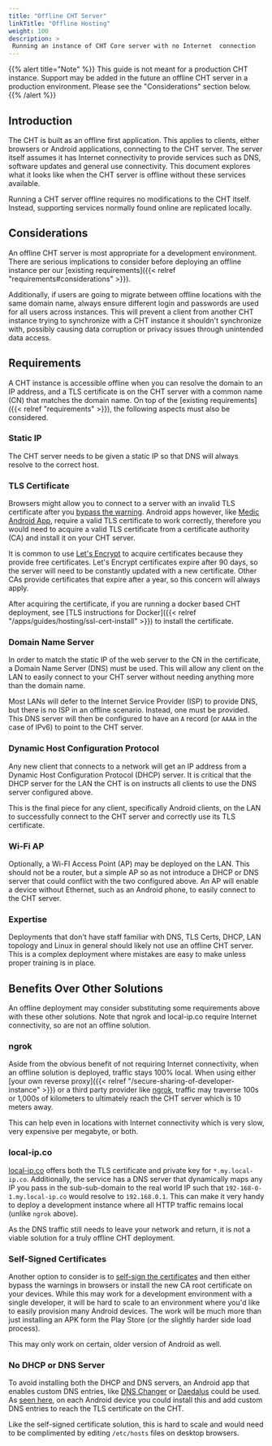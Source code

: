 ```yaml
---
title: "Offline CHT Server"
linkTitle: "Offline Hosting"
weight: 100
description: >
 Running an instance of CHT Core server with no Internet  connection
---
```


{{% alert title="Note" %}} This guide is not meant for a production CHT instance.  Support may be added in the future an offline CHT server in a production environment.  Please see the "Considerations" section below. {{% /alert %}}

## Introduction

The CHT is built as an offline first application. This applies to clients, either  browsers or Android applications, connecting to the CHT server.  The server itself assumes it has Internet connectivity to provide services such as DNS, software updates and general use connectivity.  This document explores what it looks like when the CHT server is offline without these services available.

Running a CHT server offline requires no modifications to the CHT itself.  Instead, supporting services normally found online are replicated locally. 

## Considerations

An offline CHT server is most appropriate for a development environment.  There are serious implications to consider before deploying an offline instance per our [existing requirements]({{< relref "requirements#considerations" >}}).

Additionally, if users are going to migrate between offline locations with the same domain name, always ensure different login and passwords are used for all users across instances. This will prevent a client from another CHT instance trying to synchronize with a CHT instance it shouldn't synchronize with, possibly causing data corruption or privacy issues through unintended data access.


## Requirements

 A CHT instance is accessible offline when you can resolve the domain to an IP address, and a TLS certificate is on the CHT server with a common name (CN) that matches the domain name. On top of the [existing requirements]({{< relref "requirements" >}}), the following aspects must also be considered.

### Static IP

The CHT server needs to be given a static IP so that DNS will always resolve to the correct host.

### TLS Certificate

Browsers might allow you to connect to a server with an invalid TLS certificate after you [bypass the warning](https://www.ssl.com/guide/troubleshooting-ssl-tls-browser-errors-and-warnings/). Android apps however, like [Medic Android App](https://github.com/medic/medic-android/), require a valid TLS certificate to work correctly, therefore you would need to acquire a valid TLS certificate from a certificate authority (CA) and install it on your CHT server.

It is common to use [Let's Encrypt](https://en.wikipedia.org/wiki/Let%27s_encrypt) to acquire certificates because they provide free certificates. Let's Encrypt certificates expire after 90 days, so the server will need to be constantly updated with a new certificate.  Other CAs provide certificates that expire after a year, so this concern will always apply.

After acquiring the certificate, if you are running a docker based CHT deployment, see [TLS instructions for Docker]({{< relref "/apps/guides/hosting/ssl-cert-install" >}}) to install the certificate. 

### Domain Name Server

In order to match the static IP of the web server to the CN in the certificate, a Domain Name Server (DNS) must be used.  This will allow any client on the LAN to easily connect to your CHT server without needing anything more than the domain name. 

Most LANs will defer to the Internet Service Provider (ISP) to provide DNS, but there is no ISP in an offline scenario.  Instead, one must be provided. This DNS server will then be configured to have an `A` record (or `AAAA` in the case of IPv6) to point to the CHT server.

### Dynamic Host Configuration Protocol 

Any new client that connects to a network will get an IP address from a Dynamic Host Configuration Protocol (DHCP) server.  It is critical that the DHCP server for the LAN the CHT is on instructs all clients to use the DNS server configured above.  

This is the final piece for any client, specifically Android clients, on the LAN to successfully connect to the CHT server and correctly use its TLS certificate.  

### Wi-Fi AP 

Optionally, a Wi-FI Access Point (AP) may be deployed on the LAN.  This should not be a router, but a simple AP so as  not introduce a DHCP or DNS server that could conflict with the two configured above. An AP will enable a device without Ethernet, such as an Android phone, to easily connect to the CHT server.

### Expertise

Deployments that don't have staff familiar with DNS, TLS Certs, DHCP, LAN topology and Linux in general should likely not use an offline CHT server. This is a complex deployment where mistakes are easy to make unless proper training is in place. 

## Benefits Over Other Solutions

An offline deployment may consider substituting some requirements above with these other solutions.  Note that ngrok and local-ip.co require Internet connectivity, so are not an offline solution.

### ngrok

Aside from the obvious benefit of not requiring Internet connectivity, when an offline solution is deployed, traffic stays 100% local.  When using either [your own reverse proxy]({{< relref "/secure-sharing-of-developer-instance" >}}) or a third party provider like [ngrok](https://ngrok.com/), traffic may traverse 100s or 1,000s of kilometers to ultimately reach the CHT server which is 10 meters away.

This can help even in locations with Internet connectivity which is very slow, very expensive per megabyte, or both.

### local-ip.co 

[local-ip.co](http://local-ip.co/) offers both the TLS certificate and private key for `*.my.local-ip.co`.  Additionally, the service has a DNS server that dynamically maps any IP you pass in the sub-sub-domain to the real world IP such that `192-168-0-1.my.local-ip.co` would resolve to `192.168.0.1`.  This can make it very handy to deploy a development instance where all HTTP traffic remains local (unlike `ngrok` above).  

As the DNS traffic still needs to leave your network and return, it is not a viable solution for a truly offline CHT deployment.

### Self-Signed Certificates

Another option to consider is to [self-sign the certificates](https://gist.github.com/anand-k-p/851e57c3aa43e1e36df164f1c215609e) and then either bypass the warnings in browsers or install the new CA root certificate on your devices.  While this may work for a development environment with a single developer, it will be hard to scale to an environment where you'd like to easily provision many Android devices.  The work will be much more than just installing an APK form the Play Store (or the slightly harder side load process).

This may only work on certain, older version of Android as well.

### No DHCP or DNS Server

To avoid installing both the DHCP and DNS servers, an Android app that enables custom DNS entries, like [DNS Changer](https://play.google.com/store/apps/details?id=com.burakgon.dnschanger) or [Daedalus](https://play.google.com/store/apps/details?id=org.itxtech.daedalus) could be used.  As [seen here](https://stackoverflow.com/questions/6370017/mapping-a-hostname-to-an-ip-address-on-android), on each Android device you could install this and add custom DNS entries to reach the TLS certificate on the CHT.  

Like the self-signed certificate solution, this is hard to scale and would need to be complimented by editing `/etc/hosts` files on desktop browsers.
